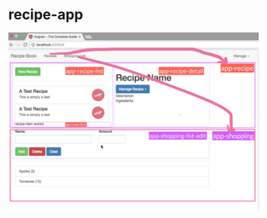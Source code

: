 # recipe-app


![High level arch.](https://github.com/tansudasli/angular-sandbox/blob/master/recipe-app/high-level-architecture.png)
